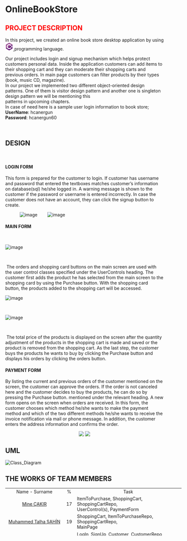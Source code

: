 # OnlineBookStore
<h2 id="tw-target-text" class="tw-data-text tw-text-large tw-ta" dir="ltr" data-placeholder="&Ccedil;eviri"><span class="Y2IQFc" lang="en" style="color: #ff0000;">PROJECT DESCRIPTION</span></h2>

<p style="text-align: justify;"> 
  In this project, we created an online book store desktop application by using <a href="https://www.w3schools.com/cs/" target="_blank" rel="noreferrer"> <img src="https://raw.githubusercontent.com/devicons/devicon/master/icons/csharp/csharp-original.svg" alt="csharp" width="25" height="25"/> </a>  programming language. </p> 
  <p align="left">  </p> 
  <p Main expectation of this project is implementing object-oriented programming principles into our work.<br />Our project includes login and signup mechanism which helps protect customers personal data. Inside the application customers can add items to their shopping cart and they can moderate their shopping carts and previous orders. In main page customers can filter products by their types (book, music CD, magazine).<br />In our project we implemented two different object-oriented design patterns. One of them is visitor design pattern and another one is singleton design pattern we will be mentioning this<br />patterns in upcoming chapters.<br />In case of need here is a sample user login information to book store;&nbsp;<br /><strong>UserName</strong>: hcanergun<br /><strong>Password</strong>: hcanergun60</p>
<p style="text-align: justify;">&nbsp;</p>

<h2 style="text-align: justify;">DESIGN</h2>
<p>&nbsp;</p>
<h4> LOGIN FORM </h4>
  <p> This form is prepared for the customer to login. If customer has username and password that entered the textboxes matches customer’s information on database(sql) he/she logged in. A warning message is shown to the customer if the password or username is entered incorrectly. In case the customer does not have an account, they can click the signup button to create. </p>

&emsp;&emsp;&emsp;
![image](https://user-images.githubusercontent.com/67970973/155270892-b206524c-898e-48ed-956d-b8d3cd324951.png)&emsp;&emsp;
![image](https://user-images.githubusercontent.com/67970973/155271336-a2532f09-99b1-4350-9aec-f4f686bc31ff.png)




<h4>MAIN FORM</h4>
<p>&nbsp;</p>

![image](https://user-images.githubusercontent.com/67970973/155274527-6a9222bc-a571-4920-9eb4-a0b1daf456c8.png)

<p>&nbsp;</p>
<p>&nbsp;The orders and shopping card buttons on the main screen are used with the user control classes specified under the UserControls heading. The customer first adds the product he has selected from the main screen to the shopping card by using the Purchase button. With the shopping card button, the products added to the shopping cart will be accessed.</p>

![image](https://user-images.githubusercontent.com/67970973/155269498-49f2bb37-4601-4717-bb3a-dae92f885383.png)
<p>&nbsp;</p><p></p>

![image](https://user-images.githubusercontent.com/67970973/155274631-97398861-c722-4235-8ff0-8460b5733ac9.png)

<p>&nbsp;</p>
<p>&nbsp;The total price of the products is displayed on the screen after the quantity adjustment of the products in the shopping cart is made and saved or the product is removed from the shopping cart. As the last step, the customer buys the products he wants to buy by clicking the Purchase button and displays his orders by clicking the orders button.</p>

<h4>PAYMENT FORM</h4>
<p>By listing the current and previous orders of the customer mentioned on the screen, the customer can approve the orders. If the order is not canceled here and the customer decides to buy the products, he can do so by pressing the Purchase button. mentioned under the relevant heading. A new form opens on the screen when orders are received. In this form, the customer chooses which method he/she wants to make the payment method and which of the two different methods he/she wants to receive the invoice notification via mail or phone message. In addition, the customer enters the address information and confirms the order.</p>

 <p align = "center">
  <img src="https://user-images.githubusercontent.com/67970973/155271552-3fe8d9aa-0b29-48c9-b6a7-d864351dd30d.png">
  <img src="https://user-images.githubusercontent.com/67970973/155271573-2afc8f09-ec51-48db-a55b-71f0f892df68.png">
</p>   

<h2> UML </h2>

![Class_Diagram](https://user-images.githubusercontent.com/67970973/155271813-a796a508-e440-4849-975d-30781196a705.png)

<h2>THE WORKS OF TEAM MEMBERS</h2>
<table style="height: 151px; width: 561.156px;">
<tbody>
<tr>
<td style="width: 176px; text-align: center;">Name - Surname</td>
<td style="width: 22px; text-align: center;">%</td>
<td style="width: 335.156px; text-align: center;">Task</td>
</tr>
<tr>
  
<td style="width: 176px; text-align: center;"><a href="https://github.com/Minecakir">Mine &Ccedil;AKIR</a></td>
<td style="width: 22px; text-align: center;">17</td>
<td style="width: 335.156px; text-align: left;">ItemToPurchase, ShoppingCart, ShoppingCartRepo,<br />UserControl(s), PaymentForm</td>
</tr>
<tr>
<td style="width: 176px; text-align: center;"><a href="https://github.com/M-TalhaSahin">Muhammed Talha ŞAHİN</a></td>
<td style="width: 22px; text-align: center;">19</td>
<td style="width: 335.156px; text-align: left;">ShoppingCart, ItemToPurchaseRepo, ShoppingCartRepo,<br />MainPage</td>
</tr>
<tr>
<td style="width: 176px; text-align: center;"><a href="https://github.com/hcanergun">H&uuml;seyin Can ERG&Uuml;N</a></td>
<td style="width: 22px; text-align: center;">17</td>
<td style="width: 335.156px; text-align: left;">LogIn, SignUp, Customer, CustomerRepo, LoginedUser,<br />DataBase</td>
</tr>
<tr>
<td style="width: 176px; text-align: center;"><a href="https://github.com/melisbozdagg">Ece Melis BOZDAĞ</a></td>
<td style="width: 22px; text-align: center;">15</td>
<td style="width: 335.156px; text-align: left;">Product, Book, ProductRepo, Visitor, UML</td>
</tr>
<tr>
<td style="width: 176px; text-align: center;"><a href="https://github.com/batuhanbay">Mustafa Batuhan BAYOĞLU</a></td>
<td style="width: 22px; text-align: center;">17</td>
<td style="width: 335.156px; text-align: left;">LogIn, SignUp, Customer, DataBase, DBConnection,<br />CustomerRepo, Log</td>
</tr>
<tr>
<td style="width: 176px; text-align: center;">Mislina &Ccedil;ETİNER</td>
<td style="width: 22px; text-align: center;">15</td>
<td style="width: 335.156px; text-align: left;">Magazine, MusicCD, ProductRepo, DataBase, UML</td>
</tr>
</tbody>
</table>


